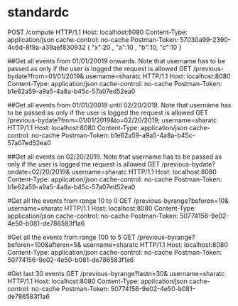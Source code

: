 # standardc

POST /compute HTTP/1.1
Host: localhost:8080
Content-Type: application/json
cache-control: no-cache
Postman-Token: 57030a99-2390-4c6d-8f9a-a39aef830932
{
	"x":20 ,
    "a":10 ,
    "b":10, 
    "c":10
}


##Get all events from 01/01/20019 onwards. Note that username has to be passed as only if the user is logged the request is allowed
GET /previous-bydate?from=01/01/2019&amp; username=sharatc HTTP/1.1
Host: localhost:8080
Content-Type: application/json
cache-control: no-cache
Postman-Token: b1e62a59-a9a5-4a8a-b45c-57a07ed52ea0

##Get all events from 01/01/20019 until 02/20/2019. Note that username has to be passed as only if the user is logged the request is allowed
GET /previous-bydate?from=01/01/2019&to=02/20/2019; username=sharatc HTTP/1.1
Host: localhost:8080
Content-Type: application/json
cache-control: no-cache
Postman-Token: b1e62a59-a9a5-4a8a-b45c-57a07ed52ea0

##Get all events on 02/20/2019. Note that username has to be passed as only if the user is logged the request is allowed
GET /previous-bydate?ondate=02/20/2019&amp; username=sharatc HTTP/1.1
Host: localhost:8080
Content-Type: application/json
cache-control: no-cache
Postman-Token: b1e62a59-a9a5-4a8a-b45c-57a07ed52ea0

#Get all the events from range 10 to 0
GET /previous-byrange?beforen=10&amp; username=sharatc HTTP/1.1
Host: localhost:8080
Content-Type: application/json
cache-control: no-cache
Postman-Token: 50774156-9e02-4e50-b081-de786583f1a6


#Get all the events from range 100 to 5
GET /previous-byrange?beforen=100&afteren=5&amp; username=sharatc HTTP/1.1
Host: localhost:8080
Content-Type: application/json
cache-control: no-cache
Postman-Token: 50774156-9e02-4e50-b081-de786583f1a6

#Get last 30 events
GET /previous-byrange?lastn=30&amp; username=sharatc HTTP/1.1
Host: localhost:8080
Content-Type: application/json
cache-control: no-cache
Postman-Token: 50774156-9e02-4e50-b081-de786583f1a6






